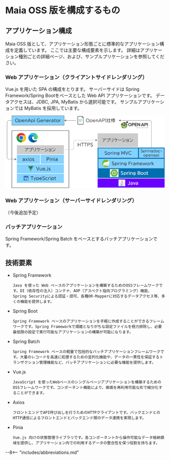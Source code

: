 # Maia OSS 版を構成するもの

## アプリケーション構成

Maia OSS 版として、アプリケーション形態ごとに標準的なアプリケーション構成を定義しています。
ここでは主要な構成要素を示します。
詳細はアプリケーション種別ごとの詳細ページ、および、サンプルプリケーションを参照してください。

### Web アプリケーション（クライアントサイドレンダリング）

Vue.js を用いた SPA の構成をとります。
サーバーサイドは Spring Framework/Spring Bootをベースとした Web API アプリケーションです。
データアクセスは、JDBC, JPA, MyBatis から選択可能です。
サンプルアプリケーションでは MyBatis を採用しています。

![クライアントサイドレンダリング アプリケーションスタック](../../images/app-architecture/overview/client-side-rendering-maia.png)

### Web アプリケーション（サーバーサイドレンダリング）

  （今後追加予定）

### バッチアプリケーション

Spring Framework/Spring Batch をベースとするバッチアプリケーションです。

## 技術要素

- Spring Framework

      Java を使った Web ベースのアプリケーションを構築するためのOSSフレームワークです。DI（依存性の注入）コンテナ、AOP（アスペクト指向プログラミング）機能、Spring Securityによる認証・認可、各種OR-Mapperに対応するデータアクセス等、多くの機能を提供します。

- Spring Boot

      Spring Framework ベースのアプリケーションを手軽に作成することができるフレームワークです。Spring Frameworkで煩雑となりがちな設定ファイルを極力排除し、必要最低限の設定で実行可能なアプリケーションの構築が可能になります。

- Spring Batch

      Spring Framework ベースの軽量で包括的なバッチアプリケーションフレームワークです。大量のレコードを高速に処理するための並列化機能や、データの一貫性を保証するトランザクション管理機能など、バッチアプリケーションに必要な機能を提供します。

- Vue.js

      JavaScript を使ったWebベースのシングルページアプリケーションを構築するためのOSSフレームワークです。コンポーネント機能により、画面を再利用可能な形で細分化することができます。

- Axios

      フロントエンドでAPI呼び出しを行うためのHTTPクライアントです。バックエンドとのHTTP通信によるフロントエンドとバックエンド間のデータ連携を実現します。

- Pinia

      Vue.js 向けの状態管理ライブラリです。各コンポーネントから操作可能なデータ格納領域を提供し、アプリケーション内での利用するデータの整合性を保つ役割を持ちます。

--8<-- "includes/abbreviations.md"
